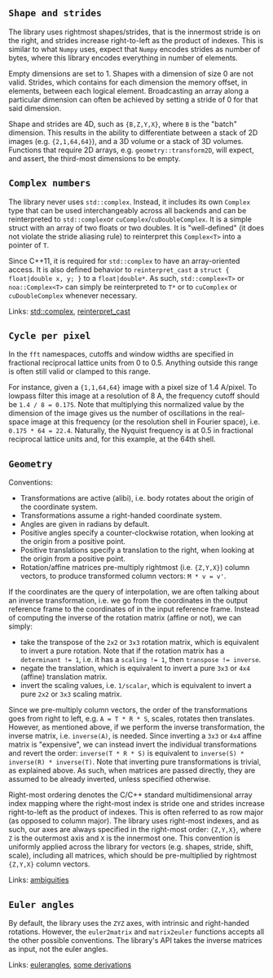 ## `Shape and strides`

The library uses rightmost shapes/strides, that is the innermost stride is on the right, and strides increase
right-to-left as the product of indexes. This is similar to what `Numpy` uses, expect that `Numpy` encodes strides as
number of bytes, where this library encodes everything in number of elements.

Empty dimensions are set to 1. Shapes with a dimension of size 0 are not valid. Strides, which contains for each
dimension the memory offset, in elements, between each logical element. Broadcasting an array along a particular
dimension can often be achieved by setting a stride of 0 for that said dimension.

Shape and strides are 4D, such as `{B,Z,Y,X}`, where `B` is the "batch" dimension. This results in the ability to
differentiate between a stack of 2D images (e.g. `{2,1,64,64}`), and a 3D volume or a stack of 3D volumes. Functions
that require 2D arrays, e.g. `geometry::transform2D`, will expect, and assert, the third-most dimensions to be empty.

## `Complex numbers`

The library never uses `std::complex`. Instead, it includes its own `Complex` type that can be used interchangeably
across all backends and can be reinterpreted to `std::complex`or `cuComplex`/`cuDoubleComplex`. It is a simple struct
with an array of two floats or two doubles. It is "well-defined" (it does not violate the stride aliasing rule) to
reinterpret this
`Complex<T>` into a pointer of `T`.

Since C++11, it is required for `std::complex` to have an array-oriented access. It is also defined behavior
to `reinterpret_cast` a `struct { float|double x, y; }` to a `float|double*`. As such, `std::complex<T>` or
`noa::Complex<T>` can simply be reinterpreted to `T*` or to `cuComplex` or `cuDoubleComplex` whenever necessary.

Links: [std::complex](https://en.cppreference.com/w/cpp/numeric/complex),
[reinterpret_cast](https://en.cppreference.com/w/cpp/language/reinterpret_cast)

## `Cycle per pixel`

In the `fft` namespaces, cutoffs and window widths are specified in fractional reciprocal lattice units from 0 to 0.5.
Anything outside this range is often still valid or clamped to this range.

For instance, given a `{1,1,64,64}` image with a pixel size of 1.4 A/pixel. To lowpass filter this image at a resolution
of 8 A, the frequency cutoff should be `1.4 / 8 = 0.175`. Note that multiplying this normalized value by the dimension
of the image gives us the number of oscillations in the real-space image at this frequency (or the resolution shell in
Fourier space), i.e. `0.175 * 64 = 22.4`. Naturally, the Nyquist frequency is at 0.5 in fractional reciprocal lattice
units and, for this example, at the 64th shell.

## `Geometry`

Conventions:

- Transformations are active (alibi), i.e. body rotates about the origin of the coordinate system.
- Transformations assume a right-handed coordinate system.
- Angles are given in radians by default.
- Positive angles specify a counter-clockwise rotation, when looking at the origin from a positive point.
- Positive translations specify a translation to the right, when looking at the origin from a positive point.
- Rotation/affine matrices pre-multiply rightmost (i.e. `{Z,Y,X}`) column vectors, to produce transformed column
  vectors: `M * v = v'`.

If the coordinates are the query of interpolation, we are often talking about an inverse transformation, i.e. we go from
the coordinates in the output reference frame to the coordinates of in the input reference frame. Instead of computing
the inverse of the rotation matrix (affine or not), we can simply:

- take the transpose of the `2x2` or `3x3` rotation matrix, which is equivalent to invert a pure rotation. Note that if
  the rotation matrix has a `determinant != 1`, i.e. it has a `scaling != 1`, then `transpose != inverse`.
- negate the translation, which is equivalent to invert a pure `3x3` or `4x4` (affine) translation matrix.
- invert the scaling values, i.e. `1/scalar`, which is equivalent to invert a pure `2x2` or `3x3` scaling matrix.

Since we pre-multiply column vectors, the order of the transformations goes from right to left, e.g. `A = T * R * S`,
scales, rotates then translates. However, as mentioned above, if we perform the inverse transformation, the inverse
matrix, i.e. `inverse(A)`, is needed. Since inverting a `3x3` or `4x4` affine matrix is "expensive", we can instead
invert the individual transformations and revert the order: `inverse(T * R * S)` is equivalent to
`inverse(S) * inverse(R) * inverse(T)`. Note that inverting pure transformations is trivial, as explained above. As
such, when matrices are passed directly, they are assumed to be already inverted, unless specified otherwise.

Right-most ordering denotes the C/C++ standard multidimensional array index mapping where the right-most index is stride
one and strides increase right-to-left as the product of indexes. This is often referred to as row major (as opposed to
column major). The library uses right-most indexes, and as such, our axes are always specified in the right-most order:
`{Z,Y,X}`, where `Z` is the outermost axis and `X` is the innermost one. This convention is uniformly applied across the
library for vectors (e.g. shapes, stride, shift, scale), including all matrices, which should be pre-multiplied by
rightmost `{Z,Y,X}` column vectors.

Links: [ambiguities](https://rock-learning.github.io/pytransform3d/transformation_ambiguities.html)

## `Euler angles`

By default, the library uses the `ZYZ` axes, with intrinsic and right-handed rotations. However, the `euler2matrix` 
and `matrix2euler` functions accepts all the other possible conventions. The library's API takes the inverse 
matrices as input, not the euler angles.

Links: [eulerangles](https://eulerangles.readthedocs.io/en/latest/usage/quick_start.html),
[some derivations](https://www.geometrictools.com/Documentation/EulerAngles.pdf)
